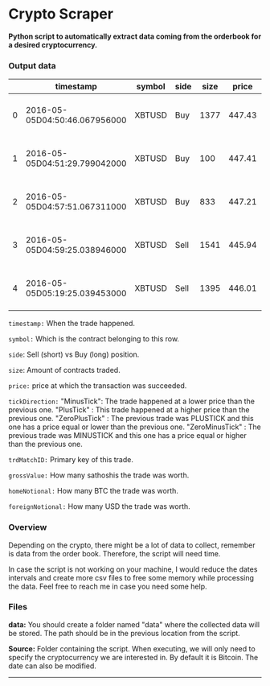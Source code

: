 # Crypto Scraper
 **Python script to automatically extract data coming from the orderbook for a desired cryptocurrency.**
 
### Output data

|   | timestamp                     | symbol | side | size | price  | tickDirection | trdMatchID                           | grossValue | homeNotional       | foreignNotional |
|---|-------------------------------|--------|------|------|--------|---------------|--------------------------------------|------------|--------------------|-----------------|
| 0 | 2016-05-05D04:50:46.067956000 | XBTUSD | Buy  | 1377 | 447.43 | ZeroPlusTick  | 07b3bf2e-b40f-7c24-6c51-3bd110fec715 | 307758123  | 3.0775810000000003 | 1377.0          |
| 1 | 2016-05-05D04:51:29.799042000 | XBTUSD | Buy  | 100  | 447.41 | MinusTick     | b9a3094b-0aff-5745-179c-038b3c5758db | 22350900   | 0.223509           | 100.0           |
| 2 | 2016-05-05D04:57:51.067311000 | XBTUSD | Buy  | 833  | 447.21 | MinusTick     | 9243015e-bf0a-bb3b-3fa8-bae4a3d0fb91 | 186266297  | 1.862663           | 833.0           |
| 3 | 2016-05-05D04:59:25.038946000 | XBTUSD | Sell | 1541 | 445.94 | MinusTick     | 51b3b292-a973-0c57-108c-acc6c444a66d | 345561545  | 3.4556150000000003 | 1541.0          |
| 4 | 2016-05-05D05:19:25.039453000 | XBTUSD | Sell | 1395 | 446.01 | PlusTick      | b2800914-b327-4983-497d-3ef4b7277c57 | 312772950  | 3.12773            | 1395.0          |

`timestamp:` When the trade happened.

`symbol:` Which is the contract belonging to this row.

`side`: Sell (short) vs Buy (long) position.

`size`: Amount of contracts traded.

`price:`  price at which the transaction was succeeded.

`tickDirection:` "MinusTick":  The trade happened at a lower price than the previous one. "PlusTick" : This trade happened at a higher price than the previous one. "ZeroPlusTick" : The previous trade was PLUSTICK and this one has a price equal or lower than the previous one. "ZeroMinusTick" : The previous trade was MINUSTICK and this one has a price equal or higher than the previous one.

`trdMatchID:` Primary key of this trade.

`grossValue:` How many sathoshis the trade was worth.

`homeNotional:` How many BTC the trade was worth.

`foreignNotional:` How many USD the trade was worth.
 
 
 
### Overview
Depending on the crypto, there might be a lot of data to collect, remember is data from the order book. Therefore, the script will need time. 

In case the script is not working on your machine, I would reduce the dates intervals and create more csv files to free some memory while processing the data. Feel free to reach me in case you need some help.

 
### Files

**data:** You should create a folder named "data" where the collected data will be stored. The path should be in the previous location from the script.

**Source:** Folder containing the script. When executing, we will only need to specify the cryptocurrency we are interested in. By default it is Bitcoin. The date can also be modified. 

********